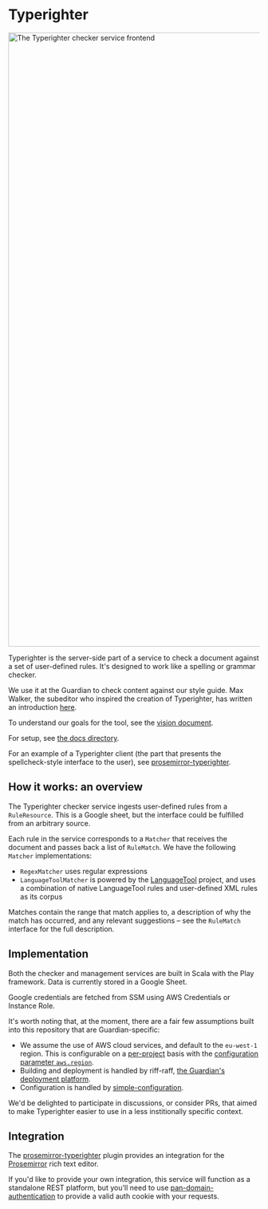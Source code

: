 # Typerighter

<img width="1232" alt="The Typerighter checker service frontend" src="https://user-images.githubusercontent.com/7767575/103550037-353f3200-4ea0-11eb-9ba5-9e4f7ecf2d1f.png">

Typerighter is the server-side part of a service to check a document against a set of user-defined rules. It's designed to work like a spelling or grammar checker.

We use it at the Guardian to check content against our style guide. Max Walker, the subeditor who inspired the creation of Typerighter, has written an introduction [here](https://www.theguardian.com/help/insideguardian/2020/nov/20/introducing-typerighter-making-life-easier-for-journalists-and-stories-better-for-readers).

To understand our goals for the tool, see the [vision document](./vision.md).

For setup, see [the docs directory](./docs/).

For an example of a Typerighter client (the part that presents the spellcheck-style interface to the user), see [prosemirror-typerighter](https://github.com/guardian/prosemirror-typerighter).

## How it works: an overview

The Typerighter checker service ingests user-defined rules from a `RuleResource`. This is a Google sheet, but the interface could be fulfilled from an arbitrary source.

Each rule in the service corresponds to a `Matcher` that receives the document and passes back a list of `RuleMatch`. We have the following `Matcher` implementations:

- `RegexMatcher` uses regular expressions
- `LanguageToolMatcher` is powered by the [LanguageTool](https://languagetool.org/) project, and uses a combination of native LanguageTool rules and user-defined XML rules as its corpus

Matches contain the range that match applies to, a description of why the match has occurred, and any relevant suggestions – see the `RuleMatch` interface for the full description.

## Implementation

Both the checker and management services are built in Scala with the Play framework. Data is currently stored in a Google Sheet.

Google credentials are fetched from SSM using AWS Credentials or Instance Role. 

It's worth noting that, at the moment, there are a fair few assumptions built into this repository that are Guardian-specific:
 - We assume the use of AWS cloud services, and default to the `eu-west-1` region. This is configurable on a [per-project](https://github.com/guardian/typerighter/blob/main/apps/checker/conf/application.conf) basis with the [configuration parameter `aws.region`](https://github.com/guardian/typerighter/blob/fa90ef260cd71e0f4fa1b893d7bba9b87ff828ef/apps/common-lib/src/main/scala/com/gu/typerighter/lib/CommonConfig.scala#L16).
 - Building and deployment is handled by riff-raff, [the Guardian's deployment platform](https://github.com/guardian/riff-raff).
 - Configuration is handled by [simple-configuration](https://github.com/guardian/simple-configuration).

We'd be delighted to participate in discussions, or consider PRs, that aimed to make Typerighter easier to use in a less institionally specific context.

## Integration

The [prosemirror-typerighter](https://github.com/guardian/prosemirror-typerighter) plugin provides an integration for the [Prosemirror](https://prosemirror.net) rich text editor.

If you'd like to provide your own integration, this service will function as a standalone REST platform, but you'll need to use [pan-domain-authentication](https://github.com/guardian/pan-domain-authentication) to provide a valid auth cookie with your requests.
